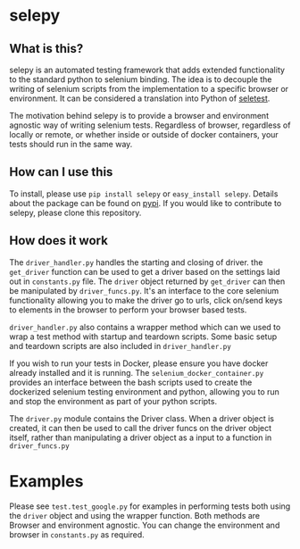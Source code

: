 # selepy

## What is this?
selepy is an automated testing framework that adds extended functionality to the standard python to selenium binding.
The idea is to decouple the writing of selenium scripts from the implementation to a specific browser or environment.
It can be considered a translation into Python of [seletest](https://github.com/atomicfruitcake/seletest).

The motivation behind selepy is to provide a browser and environment agnostic way of writing selenium tests. Regardless of
browser, regardless of locally or remote, or whether inside or outside of docker containers, your tests should run in the 
same way.

## How can I use this
To install, please use `pip install selepy` or `easy_install selepy`. Details about the package can be found on 
[pypi](https://pypi.python.org/pypi/selepy). If you would like to contribute to selepy, please clone this repository.

## How does it work
The `driver_handler.py` handles the starting and closing of driver. the `get_driver` function can be used to get a driver based on the 
settings laid out in `constants.py` file. The `driver` object returned by `get_driver` can then be manipulated by `driver_funcs.py`. It's
an interface to the core selenium functionality allowing you to make the driver go to urls, click on/send keys to elements in the browser to
perform your browser based tests.

`driver_handler.py` also contains a wrapper method which can we used to wrap a test method with startup and teardown scripts. Some basic
setup and teardown scripts are also included in `driver_handler.py`

If you wish to run your tests in Docker, please ensure you have docker already installed and it is running. The `selenium_docker_container.py`
provides an interface between the bash scripts used to create the dockerized selenium testing environment and python, allowing you to 
run and stop the environment as part of your python scripts.

The `driver.py` module contains the Driver class. When a driver object is created, it can then be used to call the driver funcs on the 
driver object itself, rather than manipulating a driver object as a input to a function in `driver_funcs.py`

# Examples
Please see `test.test_google.py` for examples in performing tests both using the `driver` object and using the wrapper function. Both methods
are Browser and environment agnostic. You can change the environment and browser in `constants.py` as required.